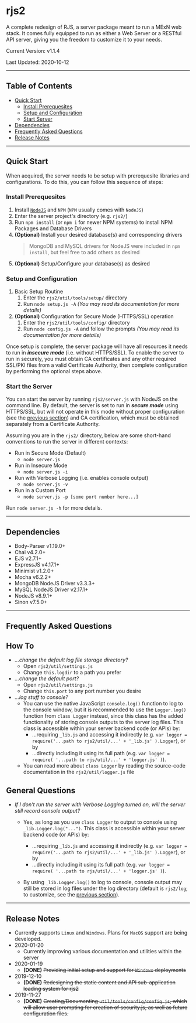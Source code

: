 # rjs2

A complete redesign of RJS, a server package meant to run a MExN web stack. It comes fully equipped to run as either a Web Server or a RESTful API server, giving you the freedom to customize it to your needs.

Current Version: v1.1.4

Last Updated: 2020-10-12

---

## **Table of Contents**

- [Quick Start](#quick-start)
    - [Install Prerequesites](#install-prerequesites)
    - [Setup and Configuration](#setup-and-configuration)
    - [Start Server](#start-server)
- [Dependencies](#dependencies)
- [Frequently Asked Questions](#frequently-asked-questions)
- [Release Notes](#release-notes)

---

## **Quick Start**

When acquired, the server needs to be setup with prerequesite libraries and configurations. To do this, you can follow this sequence of steps:

### **Install Prerequesites**

1. Install [`NodeJS`](https://nodejs.org/) and `NPM` (`NPM` usually comes with `NodeJS`)
1. Enter the server project's directory (e.g. `rjs2/`)
1. Run `npm install` (or `npm i` for newer NPM systems) to install NPM Packages and Database Drivers
1. **(Optional)** Install your desired database(s) and corresponding drivers
    > MongoDB and MySQL drivers for NodeJS were included in `npm install`, but feel free to add others as desired
1. **(Optional)** Setup/Configure your database(s) as desired

### **Setup and Configuration**

1. Basic Setup Routine
    1. Enter the `rjs2/util/tools/setup/` directory
    1. Run `node setup.js -A` _(You may read its documentation for more details)_
1. **(Optional)** Configuration for Secure Mode (HTTPS/SSL) operation
    1. Enter the `rjs2/util/tools/config/` directory
    1. Run `node config.js -A` and follow the prompts _(You may read its documentation for more details)_

Once setup is complete, the server package will have all resources it needs to run in _**insecure mode**_ (i.e. without HTTPS/SSL). To enable the server to run in securely, you must obtain CA certificates and any other required SSL/PKI files from a valid Certificate Authority, then complete configuration by performing the optional steps above.

### **Start the Server**

You can start the server by running `rjs2/server.js` with NodeJS on the command line. By default, the server is set to run in _**secure mode**_ using HTTPS/SSL, but will not operate in this mode without proper configuration (see the [previous section](#setup-and-configuration)) and CA certification, which must be obtained separately from a Certificate Authority.

Assuming you are in the `rjs2/` directory, below are some short-hand conventions to run the server in different contexts:

- Run in Secure Mode (Default)
    - `node server.js`
- Run in Insecure Mode
    - `node server.js -i`
- Run with Verbose Logging (i.e. enables console output)
    - `node server.js -v`
- Run in a Custom Port
    - `node server.js -p [some port number here...]`

Run `node server.js -h` for more details.

---

## **Dependencies**

- Body-Parser v1.19.0+
- Chai v4.2.0+
- EJS v2.7.1+
- ExpressJS v4.17.1+
- Minimist v1.2.0+
- Mocha v6.2.2+
- MongoDB NodeJS Driver v3.3.3+
- MySQL NodeJS Driver v2.17.1+
- NodeJS v8.9.1+
- Sinon v7.5.0+

---

## **Frequently Asked Questions**

## How To

- _...change the default log file storage directory?_
    - Open `rjs2/util/settings.js`
    - Change `this.logdir` to a path you prefer
- _...change the default port?_
    - Open `rjs2/util/settings.js`
    - Change `this.port` to any port number you desire
- _...log stuff to console?_
    - You can use the native JavaScript `console.log()` function to log to the console window, but it is recommended to use the `Logger.log()` function from `class Logger` instead, since this class has the added functionality of storing console outputs to the server log files. This class is accessible within your server backend code (or APIs) by:
        - ...requiring `_lib.js` and accessing it indirectly (e.g. `var logger = require('...path to rjs2/util/...' + '_lib.js' ).Logger`), or by
        - ...directly including it using its full path (e.g. `var logger = require( '...path to rjs/util/...' + 'logger.js' )`).
    - You can read more about `class Logger` by reading the source-code documentation in the `rjs2/util/logger.js` file

## General Questions

- _If I don't run the server with Verbose Logging turned on, will the server still record console output?_
    - Yes, as long as you use `class Logger` to output to console using `_lib.Logger.log("...")`. This class is accessible within your server backend code (or APIs) by:
        - ...requiring `_lib.js` and accessing it indirectly (e.g. `var logger = require('...path to rjs2/util/...' + '_lib.js' ).Logger`), or by
        - ...directly including it using its full path (e.g. `var logger = require( '...path to rjs/util/...' + 'logger.js' )`).
        
    - By using `_lib.Logger.log()` to log to console, console output may still be stored in log files under the log directory (default is `rjs2/log`; to customize, see the [previous section](#how-to)).

---

## **Release Notes**

- Currently supports `Linux` and `Windows`. Plans for `MacOS` support are being developed.
- 2020-01-20
    - Currently improving various documentation and utilities within the server
- 2020-01-19
    - **(DONE)** ~~Providing initial setup and support for `Windows` deployments~~
- 2019-12-10
    - **(DONE)** ~~Redesigning the static content and API sub-application loading system for rjs2~~
- 2019-11-27
    - **(DONE)** ~~Creating/Documenting `util/tools/config/config.js`, which will allow user prompting for creation of security.js, as well as future configuration files.~~
